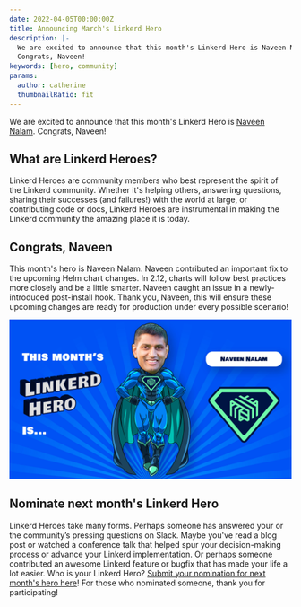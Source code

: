 ```yaml
---
date: 2022-04-05T00:00:00Z
title: Announcing March's Linkerd Hero
description: |-
  We are excited to announce that this month's Linkerd Hero is Naveen Nalam.
  Congrats, Naveen!
keywords: [hero, community]
params:
  author: catherine
  thumbnailRatio: fit
---
```


We are excited to announce that this month's Linkerd Hero is
[Naveen Nalam](https://www.linkedin.com/in/nnalam/).
Congrats, Naveen!

## What are Linkerd Heroes?

Linkerd Heroes are community members who best represent the spirit of the
Linkerd community. Whether it's helping others, answering questions, sharing
their successes (and failures!) with the world at large, or contributing code or
docs, Linkerd Heroes are instrumental in making the Linkerd community the
amazing place it is today.

## Congrats, Naveen

This month's hero is Naveen Nalam. Naveen contributed an important fix to the
upcoming Helm chart changes. In 2.12, charts will follow best practices more
closely and be a little smarter. Naveen caught an issue in a newly-introduced
post-install hook. Thank you, Naveen, this will ensure these upcoming changes
are ready for production under every possible scenario!

![Naveen Nalam](cover.jpg)

## Nominate next month's Linkerd Hero

Linkerd Heroes take many forms. Perhaps someone has answered your or the
community’s pressing questions on Slack. Maybe you've read a blog post or
watched a conference talk that helped spur your decision-making process or
advance your Linkerd implementation. Or perhaps someone contributed an awesome
Linkerd feature or bugfix that has made your life a lot easier. Who is your
Linkerd Hero?
[Submit your nomination for next month's hero here](https://docs.google.com/forms/d/e/1FAIpQLSfNv--UnbbZSzW7J3SbREIMI-HaooyX9im8yLIGB7M_LKT_Fw/viewform?usp=sf_link)!
For those who nominated someone, thank you for participating!
